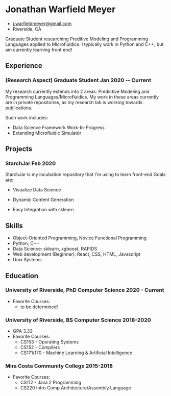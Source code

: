 <!-- The (first) h1 will be used as the <title> of the HTML page -->
# Jonathan Warfield Meyer

<!-- The unordered list immediately after the h1 will be formatted on a single
line. It is intended to be used for contact details -->
- <j.warfieldmeyer@gmail.com>
- Riverside, CA

<!-- The paragraph after the h1 and ul and before the first h2 is optional. It
is intended to be used for a short summary. -->
Graduate Student researching Preditive Modeling and Programming Languages applied to Microfluidics.
I typically work in Python and C++, but am currently learning front end!

## Experience
<!-- You have to wrap the "left" and "right" half of these headings in spans by
hand -->
### <span>(Research Aspect) Graduate Student</span> <span>Jan 2020 -- Current</span>

My research currently extends into 2 areas: Predictive Modeling and Programming Languages/Microfluidics. My work in these areas currently are in private repositories, as my research lab is working towards publications.

Such work includes:
 - Data Science Framework Work-In-Progress
 - Extending Microfluidic Simulator


## Projects

### <span>StarchJar</span> <span>Feb 2020</span>

StarchJar is my incubation repository that I'm using to learn front-end
Goals are:

   - Visualize Data Science

   - Dynamic Content Generation

   - Easy Integration with sklearn
## Skills
 - Object-Oriented Programming, Novice Functional Programming
 - Python, C++ 
 - Data Science: sklearn, xgboost, RAPIDS
 - Web development (Beginner): React, CSS, HTML, Javascript
 - Unix Systems
## Education

### <span>University of Riverside, PhD Computer Science</span> <span>2020 - Current</span>
  - Favorite Courses:
    - to be determined!
    
### <span>University of Riverside, BS Computer Science</span> <span>2018-2020</span>
  - GPA 3.33
  - Favorite Courses:
    - CS153 - Operating Systems
    - CS152 - Compilers
    - CS171/170 - Machine Learning & Artificial Intelligence
### <span>Mira Costa Community College</span> <span>2015-2018</span>
  - Favorite Courses:
    - CS112 - Java 2 Programming
    - CS220 Intro Comp Architecture/Assembly Language

